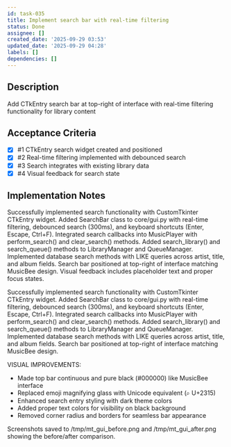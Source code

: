 ```yaml
---
id: task-035
title: Implement search bar with real-time filtering
status: Done
assignee: []
created_date: '2025-09-29 03:53'
updated_date: '2025-09-29 04:28'
labels: []
dependencies: []
---
```


## Description

Add CTkEntry search bar at top-right of interface with real-time filtering functionality for library content

## Acceptance Criteria
<!-- AC:BEGIN -->
- [x] #1 CTkEntry search widget created and positioned
- [x] #2 Real-time filtering implemented with debounced search
- [x] #3 Search integrates with existing library data
- [x] #4 Visual feedback for search state
<!-- AC:END -->

## Implementation Notes

Successfully implemented search functionality with CustomTkinter CTkEntry widget. Added SearchBar class to core/gui.py with real-time filtering, debounced search (300ms), and keyboard shortcuts (Enter, Escape, Ctrl+F). Integrated search callbacks into MusicPlayer with perform_search() and clear_search() methods. Added search_library() and search_queue() methods to LibraryManager and QueueManager. Implemented database search methods with LIKE queries across artist, title, and album fields. Search bar positioned at top-right of interface matching MusicBee design. Visual feedback includes placeholder text and proper focus states.

Successfully implemented search functionality with CustomTkinter CTkEntry widget. Added SearchBar class to core/gui.py with real-time filtering, debounced search (300ms), and keyboard shortcuts (Enter, Escape, Ctrl+F). Integrated search callbacks into MusicPlayer with perform_search() and clear_search() methods. Added search_library() and search_queue() methods to LibraryManager and QueueManager. Implemented database search methods with LIKE queries across artist, title, and album fields. Search bar positioned at top-right of interface matching MusicBee design.

VISUAL IMPROVEMENTS:

- Made top bar continuous and pure black (#000000) like MusicBee interface
- Replaced emoji magnifying glass with Unicode equivalent (⌕ U+2315) 
- Enhanced search entry styling with dark theme colors
- Added proper text colors for visibility on black background
- Removed corner radius and borders for seamless bar appearance

Screenshots saved to /tmp/mt_gui_before.png and /tmp/mt_gui_after.png showing the before/after comparison.
